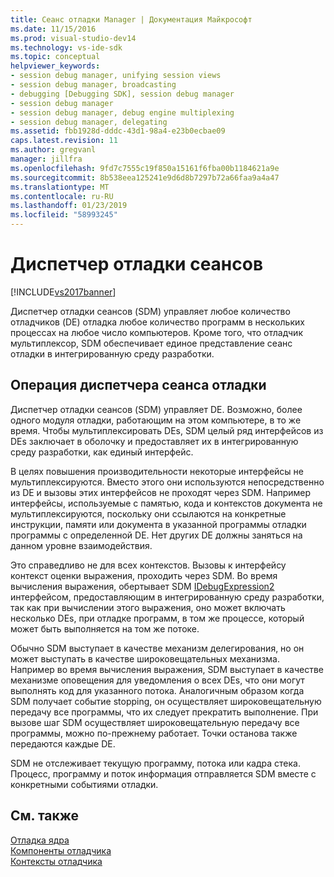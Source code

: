 ```yaml
---
title: Сеанс отладки Manager | Документация Майкрософт
ms.date: 11/15/2016
ms.prod: visual-studio-dev14
ms.technology: vs-ide-sdk
ms.topic: conceptual
helpviewer_keywords:
- session debug manager, unifying session views
- session debug manager, broadcasting
- debugging [Debugging SDK], session debug manager
- session debug manager
- session debug manager, debug engine multiplexing
- session debug manager, delegating
ms.assetid: fbb1928d-dddc-43d1-98a4-e23b0ecbae09
caps.latest.revision: 11
ms.author: gregvanl
manager: jillfra
ms.openlocfilehash: 9fd7c7555c19f850a15161f6fba00b1184621a9e
ms.sourcegitcommit: 8b538eea125241e9d6d8b7297b72a66faa9a4a47
ms.translationtype: MT
ms.contentlocale: ru-RU
ms.lasthandoff: 01/23/2019
ms.locfileid: "58993245"
---
```

# <a name="session-debug-manager"></a>Диспетчер отладки сеансов
[!INCLUDE[vs2017banner](../../includes/vs2017banner.md)]

Диспетчер отладки сеансов (SDM) управляет любое количество отладчиков (DE) отладка любое количество программ в нескольких процессах на любое число компьютеров. Кроме того, что отладчик мультиплексор, SDM обеспечивает единое представление сеанс отладки в интегрированную среду разработки.  
  
## <a name="session-debug-manager-operation"></a>Операция диспетчера сеанса отладки  
 Диспетчер отладки сеансов (SDM) управляет DE. Возможно, более одного модуля отладки, работающим на этом компьютере, в то же время. Чтобы мультиплексировать DEs, SDM целый ряд интерфейсов из DEs заключает в оболочку и предоставляет их в интегрированную среду разработки, как единый интерфейс.  
  
 В целях повышения производительности некоторые интерфейсы не мультиплексируются. Вместо этого они используются непосредственно из DE и вызовы этих интерфейсов не проходят через SDM. Например интерфейсы, используемые с памятью, кода и контекстов документа не мультиплексируются, поскольку они ссылаются на конкретные инструкции, памяти или документа в указанной программы отладки программы с определенной DE. Нет других DE должны заняться на данном уровне взаимодействия.  
  
 Это справедливо не для всех контекстов. Вызовы к интерфейсу контекст оценки выражения, проходить через SDM. Во время вычисления выражения, обертывает SDM [IDebugExpression2](../../extensibility/debugger/reference/idebugexpression2.md) интерфейсом, предоставляющим в интегрированную среду разработки, так как при вычислении этого выражения, оно может включать несколько DEs, при отладке программ, в том же процессе, который может быть выполняется на том же потоке.  
  
 Обычно SDM выступает в качестве механизм делегирования, но он может выступать в качестве широковещательных механизма. Например во время вычисления выражения, SDM выступает в качестве механизме оповещения для уведомления о всех DEs, что они могут выполнять код для указанного потока. Аналогичным образом когда SDM получает событие stopping, он осуществляет широковещательную передачу все программы, что их следует прекратить выполнение. При вызове шаг SDM осуществляет широковещательную передачу все программы, можно по-прежнему работает. Точки останова также передаются каждые DE.  
  
 SDM не отслеживает текущую программу, потока или кадра стека. Процесс, программу и поток информация отправляется SDM вместе с конкретными событиями отладки.  
  
## <a name="see-also"></a>См. также  
 [Отладка ядра](../../extensibility/debugger/debug-engine.md)   
 [Компоненты отладчика](../../extensibility/debugger/debugger-components.md)   
 [Контексты отладчика](../../extensibility/debugger/debugger-contexts.md)

